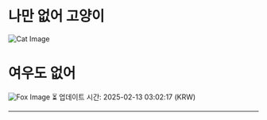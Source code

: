 
# 나만 없어 고양이

![Cat Image](https://cdn2.thecatapi.com/images/2-AuRFDa9.jpg)

# 여우도 없어
![Fox Image](https://randomfox.ca/images/110.jpg)
⏳ 업데이트 시간: 2025-02-13 03:02:17 (KRW)

---
